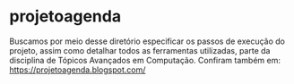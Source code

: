 # projetoagenda
Buscamos por meio desse diretório especificar os passos de execução do projeto, assim como detalhar todos as ferramentas utilizadas, parte da disciplina de Tópicos Avançados em Computação.
Confiram também em: https://projetoagenda.blogspot.com/
